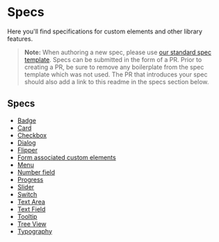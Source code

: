 # Specs

Here you'll find specifications for custom elements and other library features.

> **Note:** When authoring a new spec, please use [our standard spec template](./template.md). Specs can be submitted in the form of a PR. Prior to creating a PR, be sure to remove any boilerplate from the spec template which was not used. The PR that introduces your spec should also add a link to this readme in the specs section below.

## Specs
- [Badge](./badge.md)
- [Card](./card/card.md)
- [Checkbox](./checkbox.md)
- [Dialog](./dialog/dialog.md)
- [Flipper](./flipper/flipper.md)
- [Form associated custom elements]("./form-associated-custom-element.md")
- [Menu](./menu/menu.md)
- [Number field](./number-field.md)
- [Progress](./progress.md)
- [Slider](./slider/slider.md)
- [Switch](./switch.md)
- [Text Area](./text-area/text-area.md)
- [Text Field](./text-field/text-field.md)
- [Tooltip](./tooltip.md)
- [Tree View](./tree-view/tree-view.md)
- [Typography](./typography.md)
